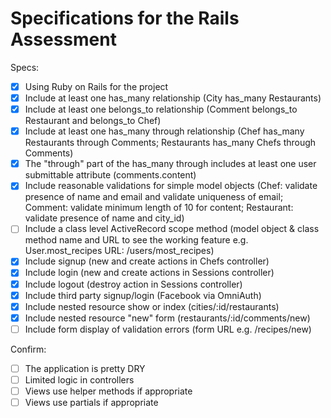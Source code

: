 # Specifications for the Rails Assessment

Specs:
- [x] Using Ruby on Rails for the project
- [x] Include at least one has_many relationship (City has_many Restaurants)
- [x] Include at least one belongs_to relationship (Comment belongs_to Restaurant and belongs_to Chef)
- [x] Include at least one has_many through relationship (Chef has_many Restaurants through Comments; Restaurants has_many Chefs through Comments)
- [x] The "through" part of the has_many through includes at least one user submittable attribute (comments.content)
- [x] Include reasonable validations for simple model objects (Chef: validate presence of name and email and validate uniqueness of email; Comment: validate minimum length of 10 for content; Restaurant: validate presence of name and city_id)
- [ ] Include a class level ActiveRecord scope method (model object & class method name and URL to see the working feature e.g. User.most_recipes URL: /users/most_recipes)
- [x] Include signup (new and create actions in Chefs controller)
- [x] Include login (new and create actions in Sessions controller)
- [x] Include logout (destroy action in Sessions controller)
- [x] Include third party signup/login (Facebook via OmniAuth)
- [x] Include nested resource show or index (cities/:id/restaurants)
- [x] Include nested resource "new" form (restaurants/:id/comments/new)
- [ ] Include form display of validation errors (form URL e.g. /recipes/new)

Confirm:
- [ ] The application is pretty DRY
- [ ] Limited logic in controllers
- [ ] Views use helper methods if appropriate
- [ ] Views use partials if appropriate
